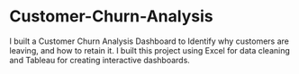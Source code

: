 # Customer-Churn-Analysis
I built a Customer Churn Analysis Dashboard to Identify why customers are leaving, and how to retain it. I built this project using Excel for data cleaning and Tableau for creating interactive dashboards.
